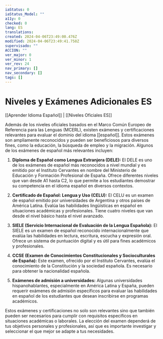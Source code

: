 ```yaml
---
iaStatus: 0
iaStatus_Model: ""
a11y: 0
checked: 0
lang: ES
translations: 
created: 2024-04-06T23:49:00.476Z
modified: 2024-04-06T23:49:41.758Z
supervisado: ""
ACCION: ""
ver_major: 0
ver_minor: 1
ver_rev: 24
nav_primary: []
nav_secondary: []
tags: []
---
```

# Niveles y Exámenes Adicionales ES

[[Aprender Idioma Español]] | [[Niveles Oficiales ES]]

Además de los niveles oficiales basados en el Marco Común Europeo de Referencia para las Lenguas (MCERL), existen exámenes y certificaciones relevantes para evaluar el dominio del idioma [[español]]. Estos exámenes son ampliamente reconocidos y pueden ser beneficiosos para diversos fines, como la educación, la búsqueda de empleo y la migración. Algunos de los exámenes de español más relevantes incluyen:

1. **Diploma de Español como Lengua Extranjera (DELE):** El DELE es uno de los exámenes de español más reconocidos a nivel mundial y es emitido por el Instituto Cervantes en nombre del Ministerio de Educación y Formación Profesional de España. Ofrece diferentes niveles que van desde A1 hasta C2, lo que permite a los estudiantes demostrar su competencia en el idioma español en diversos contextos.
    
2. **Certificado de Español: Lengua y Uso (CELU):** El CELU es un examen de español emitido por universidades de Argentina y otros países de América Latina. Evalúa las habilidades lingüísticas en español en situaciones académicas y profesionales. Tiene cuatro niveles que van desde el nivel básico hasta el nivel avanzado.
    
3. **SIELE (Servicio Internacional de Evaluación de la Lengua Española):** El SIELE es un examen de español reconocido internacionalmente que evalúa las habilidades en lectura, escritura, escucha y expresión oral. Ofrece un sistema de puntuación digital y es útil para fines académicos y profesionales.
    
4. **CCSE (Examen de Conocimientos Constitucionales y Socioculturales de España):** Este examen, ofrecido por el Instituto Cervantes, evalúa el conocimiento de la Constitución y la sociedad española. Es necesario para obtener la nacionalidad española.
    
5. **Exámenes de admisión a universidades:** Algunas universidades hispanohablantes, especialmente en América Latina y España, pueden requerir exámenes de admisión específicos para evaluar las habilidades en español de los estudiantes que desean inscribirse en programas académicos.
    

Estos exámenes y certificaciones no solo son relevantes sino que también pueden ser necesarios para cumplir con requisitos específicos en situaciones académicas o laborales. La elección del examen dependerá de tus objetivos personales y profesionales, así que es importante investigar y seleccionar el que mejor se adapte a tus necesidades.